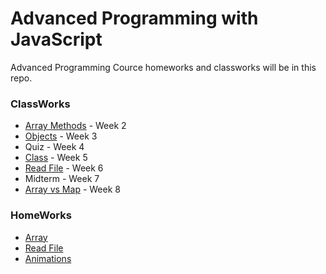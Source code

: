 # Advanced Programming with JavaScript
Advanced Programming Cource homeworks and classworks will be in this repo.

### ClassWorks
- [Array Methods](https://bedirhanyildirim.github.io/AdvProg/CW2) - Week 2
- [Objects](https://bedirhanyildirim.github.io/AdvProg/CW3) - Week 3
- Quiz - Week 4
- [Class](https://bedirhanyildirim.github.io/AdvProg/CW4) - Week 5
- [Read File](https://bedirhanyildirim.github.io/AdvProg/CW5) - Week 6
- Midterm - Week 7
- [Array vs Map](https://bedirhanyildirim.github.io/AdvProg/CW6) - Week 8

### HomeWorks
- [Array](https://bedirhanyildirim.github.io/AdvProg/HW1)
- [Read File](https://bedirhanyildirim.github.io/AdvProg/HW2)
- [Animations](https://bedirhanyildirim.github.io/AdvProg/HW3)